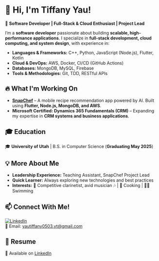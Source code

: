 # 👋 Hi, I'm Tiffany Yau!  

🚀 **Software Developer | Full-Stack & Cloud Enthusiast | Project Lead**  

I’m a **software developer** passionate about building **scalable, high-performance applications**. I specialize in **full-stack development, cloud computing, and system design**, with experience in:  

- **Languages & Frameworks:** C++, Python, JavaScript (Node.js), Flutter, Kotlin  
- **Cloud & DevOps:** AWS, Docker, CI/CD (GitHub Actions)  
- **Databases:** MongoDB, MySQL, Firebase  
- **Tools & Methodologies:** Git, TDD, RESTful APIs  

## 🔥 What I'm Working On  
- **[SnapChef](https://sites.google.com/gcloud.utah.edu/snapchef/home)** – A mobile recipe recommendation app powered by AI. Built using **Flutter, Node.js, MongoDB, and AWS**.  
- **Microsoft Certified: Dynamics 365 Fundamentals (CRM)** – Expanding my expertise in **CRM systems and business applications**.  

## 🎓 Education  
🎓 **University of Utah** | B.S. in Computer Science (**Graduating May 2025**)  

## 💡 More About Me  
- **Leadership Experience:** Teaching Assistant, SnapChef Project Lead  
- **Quick Learner:** Always exploring new technologies and best practices  
- **Interests:** 🎼 Competitive clarinetist, avid musician 🎶 | 🍳 Cooking | 🏊‍♀️ Swimming  

## 📫 Connect With Me!  
[![LinkedIn](https://img.shields.io/badge/LinkedIn-blue?logo=linkedin&logoColor=white&style=flat-square)](https://www.linkedin.com/in/yau-tiffany/)  
📧 Email: yautiffany0503.yt@gmail.com  

## 📄 Resume  
💼 Available on [LinkedIn](https://www.linkedin.com/in/yau-tiffany/)  
